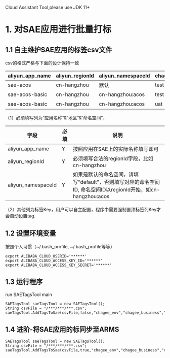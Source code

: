 Cloud Assistant Tool,please use JDK 11+

# 1. 对SAE应用进行批量打标
## 1.1 自主维护SAE应用的标签csv文件
csv的格式严格与下面的设计保持一致

| aliyun_app_name | aliyun_regionId | aliyun_namespaceId | chagee_env | chagee_business | chagee_project |
|-----------------|-----------------|--------------------|------------|-----------------|----------------|
| sae-acos        | cn-hangzhou     | 默认                 | test       | B端              | 大促             |
| sae-acos-basic  | cn-hangzhou     | cn-hangzhou:acos               | test       | B端              | 大促             |
| sae-acos-basic  | cn-hangzhou     | cn-hangzhou:acos   | uat        | C端              | 大促             |

（1）必须填写列为“应用名称”&“地区”&“命名空间”，

| 字段      | 必填 | 说明                                                                  | 
|---------|--------|---------------------------------------------------------------------|
| aliyun_app_name     | Y  | 按照应用在SAE上的实际名称填写即可                                                  |
| aliyun_regionId        | Y  | 必须填写合法的regionId字段，比如cn-hangzhou                                     | 
| aliyun_namespaceId | Y  | 如果是默认的命名空间，请填写“default”，否则填写对应的命名空间ID, 命名空间ID以regionId开始，如cn-hangzhou:acos | 

（2）其他列为标签Key，用户可以自主配置，程序中需要强制置顶标签列Key才会自动设置tag.

## 1.2 设置环境变量
按照个人习惯（~/.bash_profile, ~/.bash_profile等等）
```
export ALIBABA_CLOUD_USERID='******'
export ALIBABA_CLOUD_ACCESS_KEY_ID='******'
export ALIBABA_CLOUD_ACCESS_KEY_SECRET='******'
```

## 1.3 运行程序
run SAETagsTool main
```
SAETagsTool saeTagsTool = new SAETagsTool();
String csvFile = "/***/***/***.csv";
saeTagsTool.AddTagsToSae(csvFile,false,"chagee_env","chagee_business","chagee_project");
```

## 1.4 进阶-将SAE应用的标同步至ARMS
```
SAETagsTool saeTagsTool = new SAETagsTool();
String csvFile = "/***/***/***.csv";
saeTagsTool.AddTagsToSae(csvFile,true,"chagee_env","chagee_business","chagee_project");
```